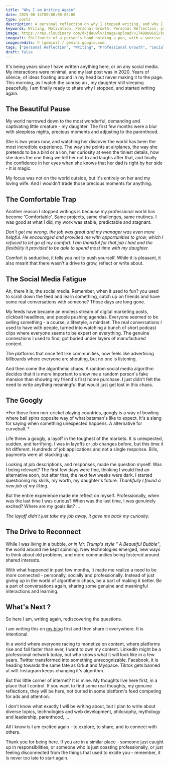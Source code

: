 ```yaml
---
title: "Why I am Writing Again"
date: 2025-06-14T00:00:00-05:00
type: posts
description: A personal reflection on why I stopped writing, and why I am starting again. From parenthood to professional challenges, rediscovering curiosity and the need for genuine connections in a digital world.
keywords: Writing, Motivation, Personal Growth, Personal Reflection, parenthood, layoff, social media fatigue, digital marketing, authenticity,
image: https://res.cloudinary.com/dkjdeuwlv/image/upload/v1749909665/bargavkondapu.com/posts/Gemini_Generated_Image_ho4d0bho4d0bho4d-fotor-2025061495853.png
imagealt: Shilloutte of a person's hand holding a pen, with a sunrise in the background, symbolizing new beginnings and the act of writing.
imagecredits: © [gemini] / gemini.google.com
tags: ["personal Reflection", "Writing", "Professional Growth", "Social Media"]
draft: false
---
```


It's being years since I have written anything here, or on any social media. My interactions were minimal, and my last post was in 2020. Years of silence, of ideas floating around in my head but never making it to the page. This morning, as I watch the sunrise an  , my daughter still sleeping peacefully, I am finally ready to share why I stopped, and started writing again. 

## The Beautiful Pause

My world narrowed down to the most wonderful, demanding and captivating little creature - my daughter. The first few months were a blur with sleepless nights, precious moments and adjusting to the parenthood. 

She is two years now, and watching her discover the world has been the most incredible experience. The way she points at airplanes, the way she pretends to be a bird or a lion, her curiosity at even the tiniest details, how she does the one thing we tell her not to and laughs after that, and finally the confidence in her eyes when she knows that her dad is right by her side - It is magic. 

My focus was not on the world outside, but it's entirely on her and my loving wife. And I wouldn't trade those precious moments for anything. 

## The Comfortable Trap 

Another reason I stopped writings is because my professional world has become 'Comfortable'. Same projects, same challenges, same routines. I was good at what I did, my work was stable, predictable and stagnant. 

*Don't get me wrong, the job was great and my manager was even more helpful. He encouraged and provided me with opportunities to grow, which I refused to let go of my comfort. I am thankful for that job I had and the flexibility it provided to be able to spend most time with my daughter.*

Comfort is seductive, it tells you not to push yourself. While it is pleasant, it also meant that there wasn't a drive to grow, reflect or write about. 

## The Social Media Fatigue 

Ah, there it is, the social media. Remember, when it used to fun? you used to scroll down the feed and learn something, catch up on friends and have some real conversations with someone? Those days are long gone. 

My feeds have became an endless stream of digital marketing posts, clickbait headlines, and people pushing agendas. Everyone seemed to be selling something - a course, a lifestyle, a mindset. The real conversations I used to have with people, turned into watching a bunch of short podcast clips where everyone seems to be expert on everything. The genuine connections I used to find, got buried under layers of  manufactured content. 

The platforms that once felt like communities, now feels like advertising billboards where everyone are shouting, but no one is listening.  

And then come the algorithmic chaos. A random social media algorithm decides that it is more important to show me a random person's fake mansion than showing my friend's first home purchase. I just didn't felt the need to write anything meaningful that would just get lost in this chaos. 

## The Googly  

*For those from non-cricket playing countries, googly is a way of bowling where ball spins opposite way of what batsman's like to expect. It's a slang for saying when something unexpected happens. A alternative for curveball. *

Life threw a googly, a layoff in the toughest of the markets. It is unexpected, sudden, and terrifying. I was in layoffs or job changes before, but this time it hit different. Hundreds of job applications and not a single response. Bills, payments were all stacking up.

Looking at job descriptions, and responses, made me question myself. Was I being relevant? The first few days were fine, thinking I would find an alternative soon, but after that, the next few weeks were dark. I started questioning my skills, my worth, my daughter's future. *Thankfully I found a new job of my liking.* 

But the entire experience made me reflect on myself. Professionally, when was the last time I was curious? When was the last time, I was genuinely excited? Where are my goals list? ... 

*The layoff didn't just take my job away, it gave me back my curiosity.* 

## The Drive to Reconnect 

While I was living in a bubble, *or in Mr. Trump's style " A Beautiful Bubble"*, the world around me kept spinning. New technologies emerged, new ways to think about old problems, and more communities being fostered around shared interests. 

With what happened in past few months, it made me realize a need to be more connected - personally, socially and professionally. Instead of just giving up in the world of algorithmic chaos, be a part of making it better. Be a part of conversations again, sharing some genuine and meaningful interactions and learning. 

## What's Next ? 

So here I am, writing again, rediscovering the questions. 

I am writing this on [my blog](https://bargavkondapu.com/) first and then share it everywhere. It is intentional. 

In a world where everyone racing to monetize on content, where platforms rise and fall faster than ever,  I want to own my content. LinkedIn might be a professional network today, but who knows what it will look like in a few years. Twitter transformed into something unrecognizable. Facebook, it is heading towards the same fate as Orkut and Myspace. Tiktok gets banned at will. Instagram keeps changing it's algorithm. 

But this little corner of internet? It is mine. My thoughts live here first, in a place that I control. If you want to find some real thoughts, my genuine reflections, they will be here, not buried in some platform's feed competing for ads and attention. 

I don't know what exactly I will be writing about, but I plan to write about diverse topics, technologies and web development, philosophy, mythology and leadership, parenthood, ... 
 
 All I know is I am excited again - to explore, to share, and to connect with others. 

Thank you for being here. If you are in a similar place - someone just caught up in responsibilities, or someone who is just coasting professionally, or just feeling disconnected from the things that used to excite you - remember, it is never too late to start again. 
